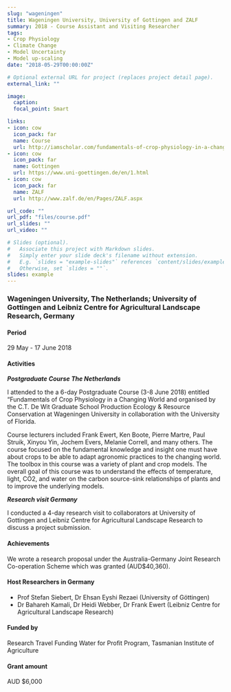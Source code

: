 ```yaml
---
slug: "wageningen"
title: Wageningen University, University of Gottingen and ZALF
summary: 2018 - Course Assistant and Visiting Researcher
tags:
- Crop Physiology
- Climate Change
- Model Uncertainty
- Model up-scaling
date: "2018-05-29T00:00:00Z"

# Optional external URL for project (replaces project detail page).
external_link: ""

image:
  caption: 
  focal_point: Smart

links:
- icon: cow
  icon_pack: far
  name: Course
  url: http://iamscholar.com/fundamentals-of-crop-physiology-in-a-changing-world-in-2018/
- icon: cow
  icon_pack: far
  name: Gottingen
  url: https://www.uni-goettingen.de/en/1.html
- icon: cow
  icon_pack: far
  name: ZALF
  url: http://www.zalf.de/en/Pages/ZALF.aspx

url_code: ""
url_pdf: "files/course.pdf"
url_slides: ""
url_video: ""

# Slides (optional).
#   Associate this project with Markdown slides.
#   Simply enter your slide deck's filename without extension.
#   E.g. `slides = "example-slides"` references `content/slides/example-slides.md`.
#   Otherwise, set `slides = ""`.
slides: example
---
```


### Wageningen University, The Netherlands; University of Gottingen and Leibniz Centre for Agricultural Landscape Research, Germany

#### Period
29 May - 17 June 2018

#### Activities

**_Postgraduate Course The Netherlands_**

I attended to the a 6-day Postgraduate Course (3-8 June 2018) entitled “Fundamentals of Crop Physiology in a Changing World and organised by the C.T. De Wit Graduate School Production Ecology & Resource Conservation at Wageningen University in collaboration with the University of Florida.

Course lecturers included Frank Ewert, Ken Boote, Pierre Martre, Paul Struik, Xinyou Yin, Jochem Evers, Melanie Correll, and many others. The course focused on the fundamental knowledge and insight one must have about crops to be able to adapt agronomic practices to the changing world. The toolbox in this course was a variety of plant and crop models. The overall goal of this course was to understand the effects of temperature, light, CO2, and water on the carbon source-sink relationships of plants and to improve the underlying models.

**_Research visit Germany_**

I conducted a 4-day research visit to collaborators at University of Gottingen and Leibniz Centre for Agricultural Landscape Research to discuss a project submission.

#### Achievements

We wrote a research proposal under the Australia-Germany Joint Research Co-operation Scheme which was granted (AUD$40,360).

#### Host Researchers in Germany
* Prof Stefan Siebert, Dr Ehsan Eyshi Rezaei (University of Göttingen)
* Dr Bahareh Kamali, Dr Heidi Webber, Dr Frank Ewert (Leibniz Centre for Agricultural Landscape Research)

#### Funded by
Research Travel Funding Water for Profit Program, Tasmanian Institute of Agriculture

#### Grant amount
AUD $6,000


